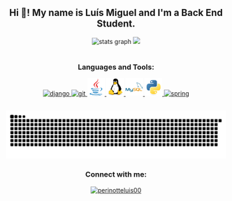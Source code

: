 <h2 align="center">Hi 👋! My name is Luís Miguel and I'm a Back End Student.</h2>

<div align="center">
  <img src="https://github-readme-streak-stats.herokuapp.com/?user=LuisMiguelPerinotte&theme=dark&hide_border=true" height="150" alt="stats graph"  />
  <img src="https://github-readme-stats.vercel.app/api/top-langs/?username=LuisMiguelPerinotte&theme=dark&show_icons=true&hide_border=true&layout=compact" />
  
</div>
<br clear="both">
<h3 align="center">Languages and Tools:</h3>
<p align="center"> <a href="https://www.djangoproject.com/" target="_blank" rel="noreferrer"> <img src="https://cdn.worldvectorlogo.com/logos/django.svg" alt="django" width="40" height="40"/> </a> <a href="https://git-scm.com/" target="_blank" rel="noreferrer"> <img src="https://www.vectorlogo.zone/logos/git-scm/git-scm-icon.svg" alt="git" width="40" height="40"/> </a> <a href="https://www.java.com" target="_blank" rel="noreferrer"> <img src="https://raw.githubusercontent.com/devicons/devicon/master/icons/java/java-original.svg" alt="java" width="40" height="40"/> </a> <a href="https://www.linux.org/" target="_blank" rel="noreferrer"> <img src="https://raw.githubusercontent.com/devicons/devicon/master/icons/linux/linux-original.svg" alt="linux" width="40" height="40"/> </a> <a href="https://www.mysql.com/" target="_blank" rel="noreferrer"> <img src="https://raw.githubusercontent.com/devicons/devicon/master/icons/mysql/mysql-original-wordmark.svg" alt="mysql" width="40" height="40"/> </a> <a href="https://www.python.org" target="_blank" rel="noreferrer"> <img src="https://raw.githubusercontent.com/devicons/devicon/master/icons/python/python-original.svg" alt="python" width="40" height="40"/> </a> <a href="https://spring.io/" target="_blank" rel="noreferrer"> <img src="https://www.vectorlogo.zone/logos/springio/springio-icon.svg" alt="spring" width="40" height="40"/> </a> </p>

<br clear="both">
<picture>
  <source media="(prefers-color-scheme: dark)" srcset="https://raw.githubusercontent.com/LuisMiguelPerinotte/LuisMiguelPerinotte/output/github-contribution-grid-snake-dark.svg" />
  <source media="(prefers-color-scheme: light)" srcset="https://raw.githubusercontent.com/LuisMiguelPerinotte/LuisMiguelPerinotte/output/github-contribution-grid-snake.svg" />
  <img alt="GitHub Snake Animation" src="https://raw.githubusercontent.com/LuisMiguelPerinotte/LuisMiguelPerinotte/output/github-contribution-grid-snake.svg" />
</picture>

<div align="center">
<h3 align="center">Connect with me:</h3>
<a href="https://instagram.com/perinotteluis00" target="blank"><img align="center" src="https://raw.githubusercontent.com/rahuldkjain/github-profile-readme-generator/master/src/images/icons/Social/instagram.svg" alt="perinotteluis00" height="30" width="40" /></a>
</div>
